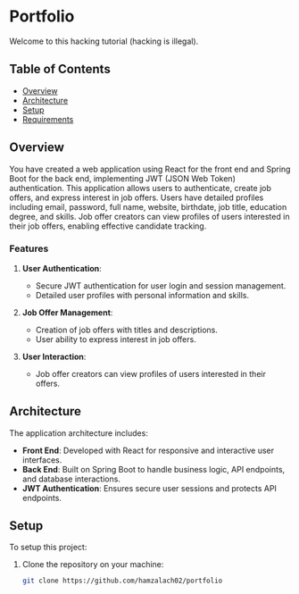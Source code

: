 # Portfolio

Welcome to this hacking tutorial (hacking is illegal).

## Table of Contents
- [Overview](#overview)
- [Architecture](#architecture)
- [Setup](#setup)
- [Requirements](#requirements)

## Overview

You have created a web application using React for the front end and Spring Boot for the back end, implementing JWT (JSON Web Token) authentication. This application allows users to authenticate, create job offers, and express interest in job offers. Users have detailed profiles including email, password, full name, website, birthdate, job title, education degree, and skills. Job offer creators can view profiles of users interested in their job offers, enabling effective candidate tracking.

### Features

1. **User Authentication**:
   - Secure JWT authentication for user login and session management.
   - Detailed user profiles with personal information and skills.

2. **Job Offer Management**:
   - Creation of job offers with titles and descriptions.
   - User ability to express interest in job offers.

3. **User Interaction**:
   - Job offer creators can view profiles of users interested in their offers.

## Architecture

The application architecture includes:

- **Front End**: Developed with React for responsive and interactive user interfaces.
- **Back End**: Built on Spring Boot to handle business logic, API endpoints, and database interactions.
- **JWT Authentication**: Ensures secure user sessions and protects API endpoints.

## Setup

To setup this project:

1. Clone the repository on your machine:
   ```bash
   git clone https://github.com/hamzalach02/portfolio

